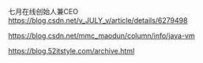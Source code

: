 七月在线创始人兼CEO
https://blog.csdn.net/v_JULY_v/article/details/6279498


https://blog.csdn.net/mmc_maodun/column/info/java-vm


https://blog.52itstyle.com/archive.html